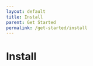 ```yaml
---
layout: default
title: Install
parent: Get Started
permalink: /get-started/install
---
```


# Install